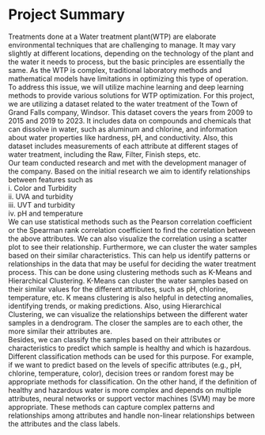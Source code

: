 # Project Summary 
Treatments done at a Water treatment plant(WTP) are elaborate
environmental techniques that are challenging to manage. It may vary
slightly at different locations, depending on the technology of the
plant and the water it needs to process, but the basic principles are
essentially the same. As the WTP is complex, traditional laboratory
methods and mathematical models have limitations in optimizing this type
of operation. To address this issue, we will utilize machine learning
and deep learning methods to provide various solutions for WTP
optimization. For this project, we are utilizing a dataset related to
the water treatment of the Town of Grand Falls company, Windsor. This
dataset covers the years from 2009 to 2015 and 2019 to 2023. It includes
data on compounds and chemicals that can dissolve in water, such as
aluminum and chlorine, and information about water properties like
hardness, pH, and conductivity. Also, this dataset includes measurements
of each attribute at different stages of water treatment, including the
Raw, Filter, Finish steps, etc. </br> 
Our team conducted research and met with the development manager of the company.
Based on the initial research we aim to identify relationships between
features such as </br>
i. Color and Turbidity </br>
ii. UVA and turbidity </br>
iii. UVT and turbidity </br>
iv. pH and temperature </br>
We can use statistical methods such as the Pearson correlation coefficient or the Spearman rank correlation
coefficient to find the correlation between the above attributes. We can
also visualize the correlation using a scatter plot to see their
relationship. Furthermore, we can cluster the water samples based on
their similar characteristics. This can help us identify patterns or
relationships in the data that may be useful for deciding the water
treatment process. This can be done using clustering methods such as
K-Means and Hierarchical Clustering. K-Means can cluster the water
samples based on their similar values for the different attributes, such
as pH, chlorine, temperature, etc. K means clustering is also helpful in
detecting anomalies, identifying trends, or making predictions. Also,
using Hierarchical Clustering, we can visualize the relationships
between the different water samples in a dendrogram. The closer the
samples are to each other, the more similar their attributes are.
</br>
Besides, we can classify the samples based on their attributes or
characteristics to predict which sample is healthy and which is
hazardous. Different classification methods can be used for this
purpose. For example, if we want to predict based on the levels of
specific attributes (e.g., pH, chlorine, temperature, color), decision
trees or random forest may be appropriate methods for classification. On
the other hand, if the definition of healthy and hazardous water is more
complex and depends on multiple attributes, neural networks or support
vector machines (SVM) may be more appropriate. These methods can capture
complex patterns and relationships among attributes and handle
non-linear relationships between the attributes and the class labels.
